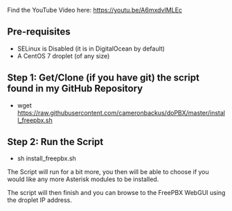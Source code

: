 Find the YouTube Video here: https://youtu.be/A6mxdvIMLEc

## Pre-requisites
- SELinux is Disabled (it is in DigitalOcean by default)
- A CentOS 7 droplet (of any size)

## Step 1: Get/Clone (if you have git) the script found in my GitHub Repository
- wget https://raw.githubusercontent.com/cameronbackus/doPBX/master/install_freepbx.sh

## Step 2: Run the Script
- sh install_freepbx.sh

The Script will run for a bit more, you then will be able to choose if you would like any more Asterisk modules to be installed.

The script will then finish and you can browse to the FreePBX WebGUI using the droplet IP address.
